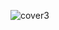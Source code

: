 ![cover3](https://github.com/jonathanjacka/jonathanjacka/assets/40699806/4b92230d-e68b-42c0-bf03-fd60a147569e)

<!--
**jonathanjacka/jonathanjacka** is a ✨ _special_ ✨ repository because its `README.md` (this file) appears on your GitHub profile.

Here are some ideas to get you started:

- 🔭 I’m currently working on ...
- 🌱 I’m currently learning ...
- 👯 I’m looking to collaborate on ...
- 🤔 I’m looking for help with ...
- 💬 Ask me about ...
- 📫 How to reach me: ...
- 😄 Pronouns: ...
- ⚡ Fun fact: ...
-->
